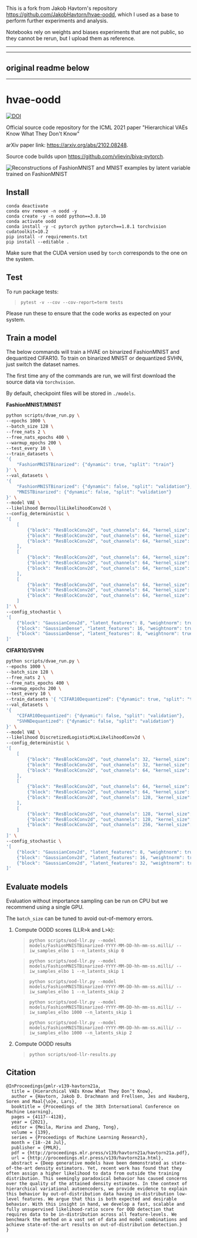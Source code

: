 # 

This is a fork from Jakob Havtorn's repository https://github.com/JakobHavtorn/hvae-oodd, 
which I used as a base to perform further experiments and analysis. 

Notebooks rely on weights and biases experiments that are not public, so they cannot be rerun, but I upload them as reference.

---
---

original readme below
---
---
# hvae-oodd

<a href="https://zenodo.org/badge/latestdoi/373464051"><img src="https://zenodo.org/badge/373464051.svg" alt="DOI"></a>

Official source code repository for the ICML 2021 paper "Hierarchical VAEs Know What They Don't Know"

arXiv paper link: https://arxiv.org/abs/2102.08248.

Source code builds upon https://github.com/vlievin/biva-pytorch.

![Reconstructions of FashionMNIST and MNIST examples by latent variable trained on FashionMNIST](https://github.com/JakobHavtorn/hvae-oodd/blob/main/assets/reconstructions.png)


## Install

```
conda deactivate
conda env remove -n oodd -y
conda create -y -n oodd python==3.8.10
conda activate oodd
conda install -y -c pytorch python pytorch==1.8.1 torchvision cudatoolkit=10.2
pip install -r requirements.txt
pip install --editable .
```

Make sure that the CUDA version used by `torch` corresponds to the one on the system.


## Test

To run package tests:

> `pytest -v --cov --cov-report=term tests`

Please run these to ensure that the code works as expected on your system.


## Train a model

The below commands will train a HVAE on binarized FashionMNIST and dequantized CIFAR10.
To train on binarized MNIST or dequantized SVHN, just switch the dataset names.

The first time any of the commands are run, we will first download the source data via `torchvision`.

By default, checkpoint files will be stored in `./models`.


**FashionMNIST/MNIST**

```bash
python scripts/dvae_run.py \
--epochs 1000 \
--batch_size 128 \
--free_nats 2 \
--free_nats_epochs 400 \
--warmup_epochs 200 \
--test_every 10 \
--train_datasets \
'{
    "FashionMNISTBinarized": {"dynamic": true, "split": "train"}
}' \
--val_datasets \
'{
    "FashionMNISTBinarized": {"dynamic": false, "split": "validation"},
    "MNISTBinarized": {"dynamic": false, "split": "validation"}
}' \
--model VAE \
--likelihood BernoulliLikelihoodConv2d \
--config_deterministic \
'[
    [
        {"block": "ResBlockConv2d", "out_channels": 64, "kernel_size": 5, "stride": 1, "weightnorm": true, "gated": false},
        {"block": "ResBlockConv2d", "out_channels": 64, "kernel_size": 5, "stride": 1, "weightnorm": true, "gated": false},
        {"block": "ResBlockConv2d", "out_channels": 64, "kernel_size": 5, "stride": 2, "weightnorm": true, "gated": false}
    ],
    [
        {"block": "ResBlockConv2d", "out_channels": 64, "kernel_size": 3, "stride": 1, "weightnorm": true, "gated": false},
        {"block": "ResBlockConv2d", "out_channels": 64, "kernel_size": 3, "stride": 1, "weightnorm": true, "gated": false},
        {"block": "ResBlockConv2d", "out_channels": 64, "kernel_size": 3, "stride": 2, "weightnorm": true, "gated": false}
    ],
    [
        {"block": "ResBlockConv2d", "out_channels": 64, "kernel_size": 3, "stride": 1, "weightnorm": true, "gated": false},
        {"block": "ResBlockConv2d", "out_channels": 64, "kernel_size": 3, "stride": 1, "weightnorm": true, "gated": false},
        {"block": "ResBlockConv2d", "out_channels": 64, "kernel_size": 3, "stride": 1, "weightnorm": true, "gated": false}
    ]
]' \
--config_stochastic \
'[
    {"block": "GaussianConv2d", "latent_features": 8, "weightnorm": true},
    {"block": "GaussianDense", "latent_features": 16, "weightnorm": true},
    {"block": "GaussianDense", "latent_features": 8, "weightnorm": true}
]'
```


**CIFAR10/SVHN**

```bash
python scripts/dvae_run.py \
--epochs 1000 \
--batch_size 128 \
--free_nats 2 \
--free_nats_epochs 400 \
--warmup_epochs 200 \
--test_every 10 \
--train_datasets '{ "CIFAR10Dequantized": {"dynamic": true, "split": "train"}}' \
--val_datasets \
'{
    "CIFAR10Dequantized": {"dynamic": false, "split": "validation"},
    "SVHNDequantized": {"dynamic": false, "split": "validation"}
}' \
--model VAE \
--likelihood DiscretizedLogisticMixLikelihoodConv2d \
--config_deterministic \
'[
    [
        {"block": "ResBlockConv2d", "out_channels": 32, "kernel_size": 5, "stride": 1, "weightnorm": true, "gated": false},
        {"block": "ResBlockConv2d", "out_channels": 32, "kernel_size": 5, "stride": 1, "weightnorm": true, "gated": false},
        {"block": "ResBlockConv2d", "out_channels": 64, "kernel_size": 5, "stride": 2, "weightnorm": true, "gated": false}
    ],
    [
        {"block": "ResBlockConv2d", "out_channels": 64, "kernel_size": 3, "stride": 1, "weightnorm": true, "gated": false},
        {"block": "ResBlockConv2d", "out_channels": 64, "kernel_size": 3, "stride": 1, "weightnorm": true, "gated": false},
        {"block": "ResBlockConv2d", "out_channels": 128, "kernel_size": 3, "stride": 2, "weightnorm": true, "gated": false}
    ],
    [
        {"block": "ResBlockConv2d", "out_channels": 128, "kernel_size": 3, "stride": 1, "weightnorm": true, "gated": false},
        {"block": "ResBlockConv2d", "out_channels": 128, "kernel_size": 3, "stride": 1, "weightnorm": true, "gated": false},
        {"block": "ResBlockConv2d", "out_channels": 256, "kernel_size": 3, "stride": 2, "weightnorm": true, "gated": false}
    ]
]' \
--config_stochastic \
'[
    {"block": "GaussianConv2d", "latent_features": 8, "weightnorm": true},
    {"block": "GaussianConv2d", "latent_features": 16, "weightnorm": true},
    {"block": "GaussianConv2d", "latent_features": 32, "weightnorm": true}
]'
```


## Evaluate models

Evaluation without importance sampling can be run on CPU but we recommend using a single GPU. 

The `batch_size` can be tuned to avoid out-of-memory errors.

1. Compute OODD scores  (LLR>k and L>k):
   > `python scripts/ood-llr.py --model models/FashionMNISTBinarized-YYYY-MM-DD-hh-mm-ss.milli/ --iw_samples_elbo 1 --n_latents_skip 0`

   > `python scripts/ood-llr.py --model models/FashionMNISTBinarized-YYYY-MM-DD-hh-mm-ss.milli/ --iw_samples_elbo 1 --n_latents_skip 1`

   > `python scripts/ood-llr.py --model models/FashionMNISTBinarized-YYYY-MM-DD-hh-mm-ss.milli/ --iw_samples_elbo 1 --n_latents_skip 2`

   > `python scripts/ood-llr.py --model models/FashionMNISTBinarized-YYYY-MM-DD-hh-mm-ss.milli/ --iw_samples_elbo 1000 --n_latents_skip 1`

   > `python scripts/ood-llr.py --model models/FashionMNISTBinarized-YYYY-MM-DD-hh-mm-ss.milli/ --iw_samples_elbo 1000 --n_latents_skip 2`

2. Compute OODD results
    > `python scripts/ood-llr-results.py`


## Citation

```
@InProceedings{pmlr-v139-havtorn21a,
  title = {Hierarchical VAEs Know What They Don’t Know},
  author = {Havtorn, Jakob D. Drachmann and Frellsen, Jes and Hauberg, Soren and Maal{\o}e, Lars},
  booktitle = {Proceedings of the 38th International Conference on Machine Learning},
  pages = {4117--4128},
  year = {2021},
  editor = {Meila, Marina and Zhang, Tong},
  volume = {139},
  series = {Proceedings of Machine Learning Research},
  month = {18--24 Jul},
  publisher = {PMLR},
  pdf = {http://proceedings.mlr.press/v139/havtorn21a/havtorn21a.pdf},
  url = {http://proceedings.mlr.press/v139/havtorn21a.html},
  abstract = {Deep generative models have been demonstrated as state-of-the-art density estimators. Yet, recent work has found that they often assign a higher likelihood to data from outside the training distribution. This seemingly paradoxical behavior has caused concerns over the quality of the attained density estimates. In the context of hierarchical variational autoencoders, we provide evidence to explain this behavior by out-of-distribution data having in-distribution low-level features. We argue that this is both expected and desirable behavior. With this insight in hand, we develop a fast, scalable and fully unsupervised likelihood-ratio score for OOD detection that requires data to be in-distribution across all feature-levels. We benchmark the method on a vast set of data and model combinations and achieve state-of-the-art results on out-of-distribution detection.}
}
```
